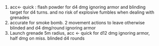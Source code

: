 1. acc<- quick : flash powder for d4 dmg ignoring armor and blinding target for d4 turns. and no risk of explosive fumbles when dealing with grenades
2. accurate for smoke bomb. 2 movement actions to leave otherwise blinded and d4 dmg/round ignoring armor
3. Launch grenade 5m radius, acc <- quick for d12 dmg ignoring armor, half dmg on miss. blinded d4 rounds